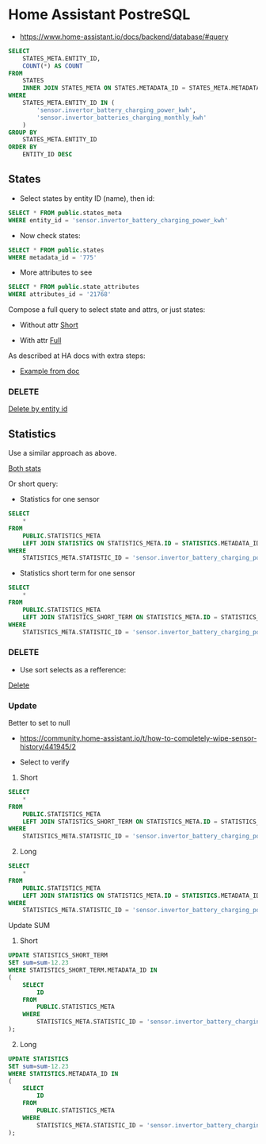 # Home Assistant PostreSQL

- https://www.home-assistant.io/docs/backend/database/#query

```sql
SELECT
	STATES_META.ENTITY_ID,
	COUNT(*) AS COUNT
FROM
	STATES
	INNER JOIN STATES_META ON STATES.METADATA_ID = STATES_META.METADATA_ID
WHERE
	STATES_META.ENTITY_ID IN (
		'sensor.invertor_battery_charging_power_kwh',
		'sensor.invertor_batteries_charging_monthly_kwh'
	)
GROUP BY
	STATES_META.ENTITY_ID
ORDER BY
	ENTITY_ID DESC
```


## States

- Select states by entity ID (name), then id:

```sql
SELECT * FROM public.states_meta
WHERE entity_id = 'sensor.invertor_battery_charging_power_kwh'
```

- Now check states:

```sql
SELECT * FROM public.states
WHERE metadata_id = '775'
```

- More attributes to see

```sql
SELECT * FROM public.state_attributes
WHERE attributes_id = '21768'
```

Compose a full query to select state and attrs, or just states:

- Without attr
[Short](states/SELECT_states_by_entity_id.sql)

- With attr
[Full](states/SELECT_states_by_entity_id_FULL.sql)

As described at HA docs with extra steps:

- [Example from doc](states/SELECT_states_example.sql)

### DELETE

[Delete by entity id](states/DELETE_states_by_entity_id.sql)

## Statistics

Use a similar approach as above.

[Both stats](statistics/SELECT_statistics_by_entity_id.sql)

Or short query:

- Statistics for one sensor

```sql
SELECT
	*
FROM
	PUBLIC.STATISTICS_META
	LEFT JOIN STATISTICS ON STATISTICS_META.ID = STATISTICS.METADATA_ID
WHERE
	STATISTICS_META.STATISTIC_ID = 'sensor.invertor_battery_charging_power_kwh'
```

- Statistics short term for one sensor

```sql
SELECT
	*
FROM
	PUBLIC.STATISTICS_META
	LEFT JOIN STATISTICS_SHORT_TERM ON STATISTICS_META.ID = STATISTICS_SHORT_TERM.METADATA_ID
WHERE
	STATISTICS_META.STATISTIC_ID = 'sensor.invertor_battery_charging_power_kwh'
```


### DELETE

- Use sort selects as a refference:

[Delete](statistics/DELETE_statistics_by_entity_id.sql)


### Update

Better to set to null

- https://community.home-assistant.io/t/how-to-completely-wipe-sensor-history/441945/2

- Select to verify

1. Short

```sql
SELECT
	*
FROM
	PUBLIC.STATISTICS_META
	LEFT JOIN STATISTICS_SHORT_TERM ON STATISTICS_META.ID = STATISTICS_SHORT_TERM.METADATA_ID
WHERE
	STATISTICS_META.STATISTIC_ID = 'sensor.invertor_battery_charging_power_kwh'
```

2. Long

```sql
SELECT
	*
FROM
	PUBLIC.STATISTICS_META
	LEFT JOIN STATISTICS ON STATISTICS_META.ID = STATISTICS.METADATA_ID
WHERE
	STATISTICS_META.STATISTIC_ID = 'sensor.invertor_battery_charging_power_kwh'
```

Update SUM

1. Short

```sql
UPDATE STATISTICS_SHORT_TERM 
SET sum=sum-12.23
WHERE STATISTICS_SHORT_TERM.METADATA_ID IN 
(
    SELECT
        ID
    FROM
        PUBLIC.STATISTICS_META
    WHERE
        STATISTICS_META.STATISTIC_ID = 'sensor.invertor_battery_charging_power_kwh'
);
```

2. Long

```sql
UPDATE STATISTICS 
SET sum=sum-12.23
WHERE STATISTICS.METADATA_ID IN 
(
    SELECT
        ID
    FROM
        PUBLIC.STATISTICS_META
    WHERE
        STATISTICS_META.STATISTIC_ID = 'sensor.invertor_battery_charging_power_kwh'
);
```
